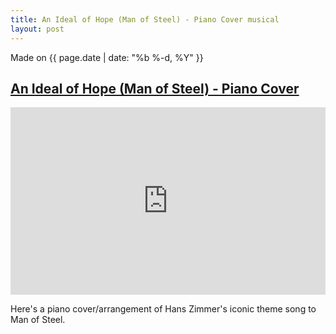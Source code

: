 ```yaml
---
title: An Ideal of Hope (Man of Steel) - Piano Cover musical
layout: post
---
```

Made on {{ page.date | date: "%b %-d, %Y" }}
## [An Ideal of Hope (Man of Steel) - Piano Cover]({{page.url}})

<iframe width="100%" height="300" scrolling="no" frameborder="no" allow="autoplay" src="https://w.soundcloud.com/player/?url=https%3A//api.soundcloud.com/tracks/258713209&color=%23ff5500&auto_play=false&hide_related=false&show_comments=true&show_user=true&show_reposts=false&show_teaser=true&visual=true"></iframe>

Here's a piano cover/arrangement of Hans Zimmer's iconic theme song to Man of Steel.
